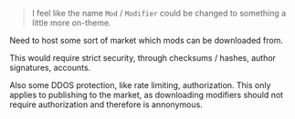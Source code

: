 > I feel like the name `Mod` / `Modifier` could be changed to something a little more on-theme.


Need to host some sort of market which mods can be downloaded from.

This would require strict security, through checksums / hashes, author signatures, accounts.

Also some DDOS protection, like rate limiting, authorization.
This only applies to publishing to the market, as downloading modifiers should not require authorization and therefore is annonymous.